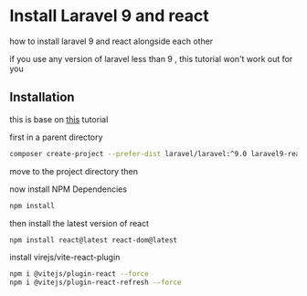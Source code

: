 # Install Laravel 9 and react 

how to install laravel 9 and react alongside each other

if you use any version of laravel less than 9 , this tutorial won't work out for you 

## Installation
this is base on [this](https://techvblogs.com/blog/how-to-install-react-in-laravel-9-with-vite) tutorial

first in a parent directory

```bash
composer create-project --prefer-dist laravel/laravel:^9.0 laravel9-react-vite
```
move to the project directory then 

now install NPM Dependencies
```bash
npm install
```
then install the latest version of react 

```bash
npm install react@latest react-dom@latest
```
install virejs/vite-react-plugin

```bash
npm i @vitejs/plugin-react --force
npm i @vitejs/plugin-react-refresh --force
```

